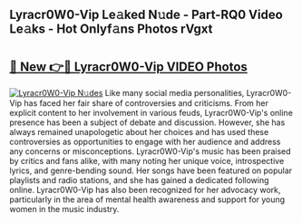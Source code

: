 ## Lyracr0W0-Vip Le𝚊ked N𝚞de - Part-RQ0 Video Le𝚊ks - Hot Onlyf𝚊ns Photos rVgxt

# <h2><a href="http://ac50736.deff.icu/?id=Lyracr0W0-Vip">🔗 New 👉🔴 Lyracr0W0-Vip VIDEO Photos</a></h2>

[![Lyracr0W0-Vip N𝚞des](https://i.imgur.com/rIISA9y.gif)](http://ac50736.deff.icu/?id=Lyracr0W0-Vip)
Like many social media personalities, Lyracr0W0-Vip has faced her fair share of controversies and criticisms. From her explicit content to her involvement in various feuds, Lyracr0W0-Vip's online presence has been a subject of debate and discussion. However, she has always remained unapologetic about her choices and has used these controversies as opportunities to engage with her audience and address any concerns or misconceptions. Lyracr0W0-Vip's music has been praised by critics and fans alike, with many noting her unique voice, introspective lyrics, and genre-bending sound. Her songs have been featured on popular playlists and radio stations, and she has gained a dedicated following online. Lyracr0W0-Vip has also been recognized for her advocacy work, particularly in the area of mental health awareness and support for young women in the music industry.
